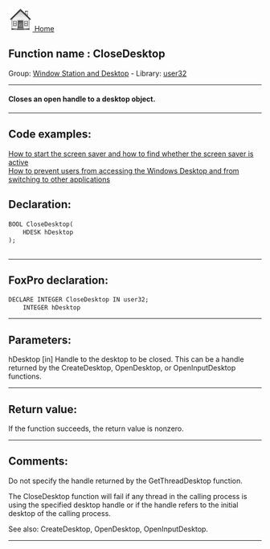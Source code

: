[<img src="../../images/home.png"> Home ](https://github.com/VFPX/Win32API)  

## Function name : CloseDesktop
Group: [Window Station and Desktop](../../functions_group.md#Window_Station_and_Desktop)  -  Library: [user32](../../libraries.md#user32)  
***  


#### Closes an open handle to a desktop object.
***  


## Code examples:
[How to start the screen saver and how to find whether the screen saver is active](../../samples/sample_196.md)  
[How to prevent users from accessing the Windows Desktop and from switching to other applications](../../samples/sample_492.md)  

## Declaration:
```foxpro  
BOOL CloseDesktop(
	HDESK hDesktop
);
  
```  
***  


## FoxPro declaration:
```foxpro  
DECLARE INTEGER CloseDesktop IN user32;
	INTEGER hDesktop  
```  
***  


## Parameters:
hDesktop 
[in] Handle to the desktop to be closed. This can be a handle returned by the CreateDesktop, OpenDesktop, or OpenInputDesktop functions.  
***  


## Return value:
If the function succeeds, the return value is nonzero.  
***  


## Comments:
Do not specify the handle returned by the GetThreadDesktop function.  
  
The CloseDesktop function will fail if any thread in the calling process is using the specified desktop handle or if the handle refers to the initial desktop of the calling process.  
  
See also: CreateDesktop, OpenDesktop, OpenInputDesktop.  
  
***  

